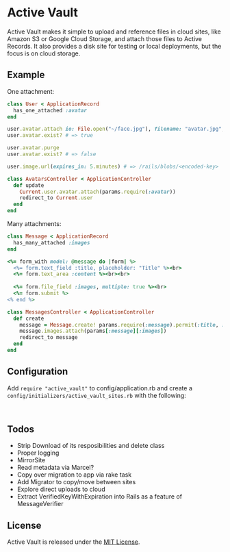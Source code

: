 # Active Vault

Active Vault makes it simple to upload and reference files in cloud sites, like Amazon S3 or Google Cloud Storage,
and attach those files to Active Records. It also provides a disk site for testing or local deployments, but the
focus is on cloud storage.

## Example

One attachment:

```ruby
class User < ApplicationRecord
  has_one_attached :avatar
end

user.avatar.attach io: File.open("~/face.jpg"), filename: "avatar.jpg", content_type: "image/jpg"
user.avatar.exist? # => true

user.avatar.purge
user.avatar.exist? # => false

user.image.url(expires_in: 5.minutes) # => /rails/blobs/<encoded-key>

class AvatarsController < ApplicationController
  def update
    Current.user.avatar.attach(params.require(:avatar))
    redirect_to Current.user
  end
end
```

Many attachments:

```ruby
class Message < ApplicationRecord
  has_many_attached :images
end

<%= form_with model: @message do |form| %>
  <%= form.text_field :title, placeholder: "Title" %><br>
  <%= form.text_area :content %><br><br>
  
  <%= form.file_field :images, multiple: true %><br>
  <%= form.submit %>
<% end %>

class MessagesController < ApplicationController
  def create
    message = Message.create! params.require(:message).permit(:title, :content)
    message.images.attach(params[:message][:images])
    redirect_to message
  end
end
```

## Configuration

Add `require "active_vault"` to config/application.rb and create a `config/initializers/active_vault_sites.rb` with the following:

```ruby
  
```

## Todos

- Strip Download of its resposibilities and delete class
- Proper logging
- MirrorSite
- Read metadata via Marcel?
- Copy over migration to app via rake task
- Add Migrator to copy/move between sites
- Explore direct uploads to cloud
- Extract VerifiedKeyWithExpiration into Rails as a feature of MessageVerifier

## License

Active Vault is released under the [MIT License](https://opensource.org/licenses/MIT).
